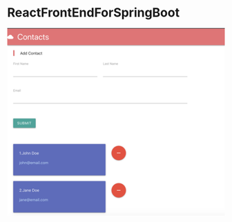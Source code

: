 # ReactFrontEndForSpringBoot


![Image of FrontEnd](https://github.com/Yunukas/ReactFrontEndForSpringBoot/blob/master/react_spring.png)
